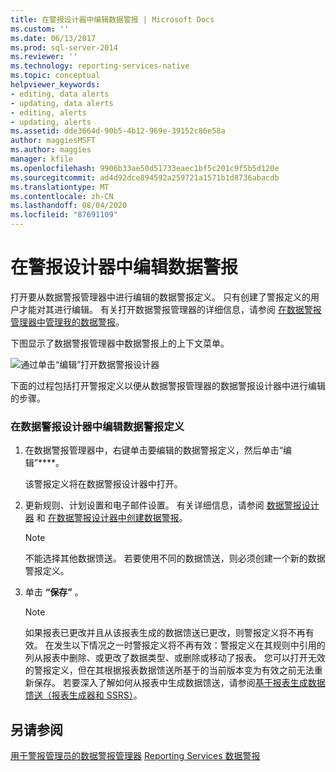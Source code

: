 ```yaml
---
title: 在警报设计器中编辑数据警报 | Microsoft Docs
ms.custom: ''
ms.date: 06/13/2017
ms.prod: sql-server-2014
ms.reviewer: ''
ms.technology: reporting-services-native
ms.topic: conceptual
helpviewer_keywords:
- editing, data alerts
- updating, data alerts
- editing, alerts
- updating, alerts
ms.assetid: dde3664d-90b5-4b12-969e-39152c86e58a
author: maggiesMSFT
ms.author: maggies
manager: kfile
ms.openlocfilehash: 9906b33ae50d51733eaec1bf5c201c9f5b5d120e
ms.sourcegitcommit: ad4d92dce894592a259721a1571b1d8736abacdb
ms.translationtype: MT
ms.contentlocale: zh-CN
ms.lasthandoff: 08/04/2020
ms.locfileid: "87691109"
---
```

# <a name="edit-a-data-alert-in-alert-designer"></a>在警报设计器中编辑数据警报
  打开要从数据警报管理器中进行编辑的数据警报定义。 只有创建了警报定义的用户才能对其进行编辑。 有关打开数据警报管理器的详细信息，请参阅 [在数据警报管理器中管理我的数据警报](manage-my-data-alerts-in-data-alert-manager.md)。

 下图显示了数据警报管理器中数据警报上的上下文菜单。

 ![通过单击“编辑”打开数据警报设计器](media/rs-alertmanageriwopendesigner.gif "通过单击“编辑”打开数据警报设计器")

 下面的过程包括打开警报定义以便从数据警报管理器的数据警报设计器中进行编辑的步骤。

### <a name="to-edit-a-data-alert-definition-in-data-alert-designer"></a>在数据警报设计器中编辑数据警报定义

1.  在数据警报管理器中，右键单击要编辑的数据警报定义，然后单击“编辑”****。

     该警报定义将在数据警报设计器中打开。

2.  更新规则、计划设置和电子邮件设置。 有关详细信息，请参阅 [数据警报设计器](../../2014/reporting-services/data-alert-designer.md) 和 [在数据警报设计器中创建数据警报](create-a-data-alert-in-data-alert-designer.md)。

    > [!NOTE]
    >  不能选择其他数据馈送。 若要使用不同的数据馈送，则必须创建一个新的数据警报定义。

3.  单击 **“保存”** 。

    > [!NOTE]
    >  如果报表已更改并且从该报表生成的数据馈送已更改，则警报定义将不再有效。 在发生以下情况之一时警报定义将不再有效：警报定义在其规则中引用的列从报表中删除、或更改了数据类型、或删除或移动了报表。 您可以打开无效的警报定义，但在其根据报表数据馈送所基于的当前版本变为有效之前无法重新保存。 若要深入了解如何从报表中生成数据馈送，请参阅[基于报表生成数据馈送（报表生成器和 SSRS）](report-builder/generating-data-feeds-from-reports-report-builder-and-ssrs.md)。

## <a name="see-also"></a>另请参阅
 [用于警报管理员的数据警报管理器](../../2014/reporting-services/data-alert-manager-for-alerting-administrators.md) [Reporting Services 数据警报](../ssms/agent/alerts.md)


